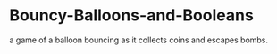 # Bouncy-Balloons-and-Booleans
 a game of a balloon bouncing as it collects coins and escapes bombs.
